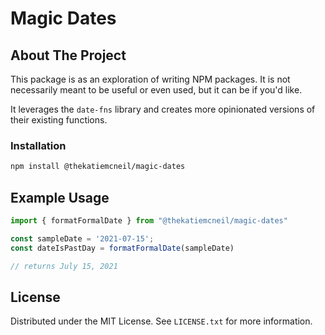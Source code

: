 # Magic Dates

## About The Project

This package is as an exploration of writing NPM packages. It is not necessarily meant to be useful or even used, but it can be if you'd like. 

It leverages the `date-fns` library and creates more opinionated versions of their existing functions.

### Installation

```sh
npm install @thekatiemcneil/magic-dates
```

## Example Usage

```js
import { formatFormalDate } from "@thekatiemcneil/magic-dates"

const sampleDate = '2021-07-15';
const dateIsPastDay = formatFormalDate(sampleDate)

// returns July 15, 2021
```

## License

Distributed under the MIT License. See `LICENSE.txt` for more information.
